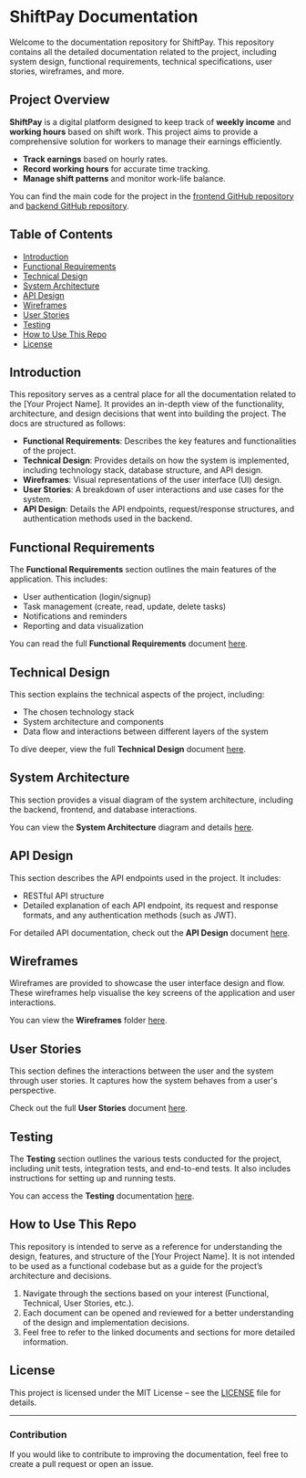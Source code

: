 # ShiftPay Documentation

Welcome to the documentation repository for ShiftPay. This repository contains all the detailed documentation related to the project, including system design, functional requirements, technical specifications, user stories, wireframes, and more.

## Project Overview

**ShiftPay** is a digital platform designed to keep track of **weekly income** and **working hours** based on shift work. This project aims to provide a comprehensive solution for workers to manage their earnings efficiently.

- **Track earnings** based on hourly rates.
- **Record working hours** for accurate time tracking.
- **Manage shift patterns** and monitor work-life balance.


You can find the main code for the project in the [frontend GitHub repository](https://github.com/MinhQuan-Tran/ShiftPay_Frontend) and [backend GitHub repository](https://github.com/MinhQuan-Tran/ShiftPay_Backend).

## Table of Contents

- [Introduction](#introduction)
- [Functional Requirements](#functional-requirements)
- [Technical Design](#technical-design)
- [System Architecture](#system-architecture)
- [API Design](#api-design)
- [Wireframes](#wireframes)
- [User Stories](#user-stories)
- [Testing](#testing)
- [How to Use This Repo](#how-to-use-this-repo)
- [License](#license)

## Introduction

This repository serves as a central place for all the documentation related to the [Your Project Name]. It provides an in-depth view of the functionality, architecture, and design decisions that went into building the project. The docs are structured as follows:

- **Functional Requirements**: Describes the key features and functionalities of the project.
- **Technical Design**: Provides details on how the system is implemented, including technology stack, database structure, and API design.
- **Wireframes**: Visual representations of the user interface (UI) design.
- **User Stories**: A breakdown of user interactions and use cases for the system.
- **API Design**: Details the API endpoints, request/response structures, and authentication methods used in the backend.

## Functional Requirements

The **Functional Requirements** section outlines the main features of the application. This includes:
- User authentication (login/signup)
- Task management (create, read, update, delete tasks)
- Notifications and reminders
- Reporting and data visualization

You can read the full **Functional Requirements** document [here](docs/functional-requirements.md).

## Technical Design

This section explains the technical aspects of the project, including:
- The chosen technology stack
- System architecture and components
- Data flow and interactions between different layers of the system

To dive deeper, view the full **Technical Design** document [here](docs/technical-design.md).

## System Architecture

This section provides a visual diagram of the system architecture, including the backend, frontend, and database interactions.

You can view the **System Architecture** diagram and details [here](docs/system-architecture.md).

## API Design

This section describes the API endpoints used in the project. It includes:
- RESTful API structure
- Detailed explanation of each API endpoint, its request and response formats, and any authentication methods (such as JWT).

For detailed API documentation, check out the **API Design** document [here](docs/api-design.md).

## Wireframes

Wireframes are provided to showcase the user interface design and flow. These wireframes help visualise the key screens of the application and user interactions.

You can view the **Wireframes** folder [here](docs/wireframes/).

## User Stories

This section defines the interactions between the user and the system through user stories. It captures how the system behaves from a user's perspective.

Check out the full **User Stories** document [here](docs/user-stories.md).

## Testing

The **Testing** section outlines the various tests conducted for the project, including unit tests, integration tests, and end-to-end tests. It also includes instructions for setting up and running tests.

You can access the **Testing** documentation [here](docs/testing.md).

## How to Use This Repo

This repository is intended to serve as a reference for understanding the design, features, and structure of the [Your Project Name]. It is not intended to be used as a functional codebase but as a guide for the project’s architecture and decisions.

1. Navigate through the sections based on your interest (Functional, Technical, User Stories, etc.).
2. Each document can be opened and reviewed for a better understanding of the design and implementation decisions.
3. Feel free to refer to the linked documents and sections for more detailed information.

## License

This project is licensed under the MIT License – see the [LICENSE](LICENSE) file for details.

---

### Contribution

If you would like to contribute to improving the documentation, feel free to create a pull request or open an issue.